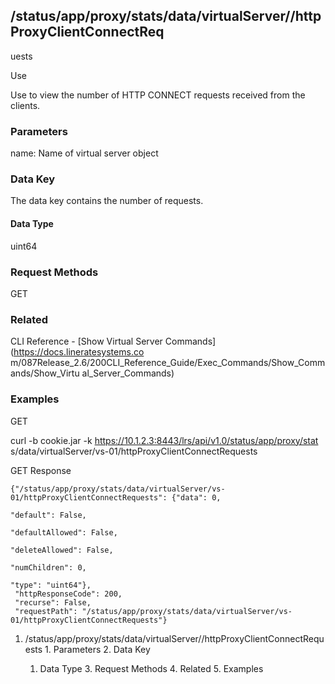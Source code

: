 ## /status/app/proxy/stats/data/virtualServer/<name>/httpProxyClientConnectReq
uests

Use

Use to view the number of HTTP CONNECT requests received from the clients.

### Parameters

name: Name of virtual server object

### Data Key

The data key contains the number of requests.

#### Data Type

uint64

### Request Methods

GET

### Related

CLI Reference - [Show Virtual Server Commands](https://docs.lineratesystems.co
m/087Release_2.6/200CLI_Reference_Guide/Exec_Commands/Show_Commands/Show_Virtu
al_Server_Commands)

### Examples

GET

curl -b cookie.jar -k https://10.1.2.3:8443/lrs/api/v1.0/status/app/proxy/stat
s/data/virtualServer/vs-01/httpProxyClientConnectRequests

GET Response

    
    
    {"/status/app/proxy/stats/data/virtualServer/vs-01/httpProxyClientConnectRequests": {"data": 0,
                                                                                       "default": False,
                                                                                       "defaultAllowed": False,
                                                                                       "deleteAllowed": False,
                                                                                       "numChildren": 0,
                                                                                       "type": "uint64"},
     "httpResponseCode": 200,
     "recurse": False,
     "requestPath": "/status/app/proxy/stats/data/virtualServer/vs-01/httpProxyClientConnectRequests"}
    

  1. /status/app/proxy/stats/data/virtualServer/<name>/httpProxyClientConnectRequests
    1. Parameters
    2. Data Key
      1. Data Type
    3. Request Methods
    4. Related
    5. Examples

